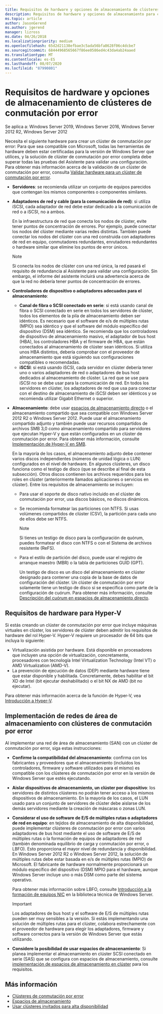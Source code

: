 ```yaml
---
title: Requisitos de hardware y opciones de almacenamiento de clústeres de conmutación por error
description: Requisitos de hardware y opciones de almacenamiento para crear un clúster de conmutación por error.
ms.topic: article
author: JasonGerend
ms.author: jgerend
manager: lizross
ms.date: 04/26/2018
ms.localizationpriority: medium
ms.openlocfilehash: 65d2d21138efbae3c5ada56bfa8628f06c4dcbe7
ms.sourcegitcommit: 68444968565667f86ee0586ed4c43da4ab24aaed
ms.translationtype: MT
ms.contentlocale: es-ES
ms.lasthandoff: 08/07/2020
ms.locfileid: "87990801"
---
```

# <a name="failover-clustering-hardware-requirements-and-storage-options"></a>Requisitos de hardware y opciones de almacenamiento de clústeres de conmutación por error

Se aplica a: Windows Server 2019, Windows Server 2016, Windows Server 2012 R2, Windows Server 2012

Necesita el siguiente hardware para crear un clúster de conmutación por error: Para que sea compatible con Microsoft, todas las herramientas de hardware deben estar certificadas para la versión de Windows Server que utilices, y la solución de clúster de conmutación por error completa debe superar todas las pruebas del Asistente para validar una configuración. Para obtener más información acerca de la validación de un clúster de conmutación por error, consulta [Validar hardware para un clúster de conmutación por error](</previous-versions/windows/it-pro/windows-server-2012-r2-and-2012/jj134244(v%3dws.11)>).

- **Servidores**: se recomienda utilizar un conjunto de equipos parecidos que contengan los mismos componentes o componentes similares.
- **Adaptadores de red y cable (para la comunicación de red)**: si utiliza iSCSI, cada adaptador de red debe estar dedicado a la comunicación de red o a iSCSI, no a ambos.

    En la infraestructura de red que conecta los nodos de clúster, evite tener puntos de concentración de errores. Por ejemplo, puede conectar los nodos del clúster mediante varias redes distintas. También puede conectar los nodos del clúster con una red construida con adaptadores de red en equipo, conmutadores redundantes, enrutadores redundantes o hardware similar que elimine los puntos de error únicos.

    >[!NOTE]
    >Si conecta los nodos de clúster con una red única, la red pasará el requisito de redundancia al Asistente para validar una configuración. Sin embargo, el informe del asistente incluirá una advertencia acerca de que la red no debería tener puntos de concentración de errores.

- **Controladores de dispositivo o adaptadores adecuados para el almacenamiento**:

  - **Canal de fibra o SCSI conectado en serie**: si está usando canal de fibra o SCSI conectado en serie en todos los servidores de clúster, todos los elementos de la pila de almacenamiento deben ser idénticos. Es necesario que el software de e/s de múltiples rutas (MPIO) sea idéntico y que el software del módulo específico del dispositivo (DSM) sea idéntico. Se recomienda que los controladores de dispositivo de almacenamiento masivo, el adaptador de bus host (HBA), los controladores HBA y el firmware de HBA, que están conectados al almacenamiento de clúster sean idénticos. Si utiliza unos HBA distintos, debería comprobar con el proveedor de almacenamiento que está siguiendo sus configuraciones compatibles o recomendadas.
  - **iSCSI**: si está usando iSCSI, cada servidor en clúster debería tener uno o varios adaptadores de red o adaptadores de bus host dedicados al almacenamiento de clúster. La red que se use para iSCSI no se debe usar para la comunicación de red. En todos los servidores en clúster, los adaptadores de red que usa para conectar con el destino de almacenamiento de iSCSI deben ser idénticos y se recomienda utilizar Gigabit Ethernet o superior.
- **Almacenamiento**: debe usar [espacios de almacenamiento directo](../storage/storage-spaces/storage-spaces-direct-overview.md) o el almacenamiento compartido que sea compatible con Windows Server 2012 R2 o Windows Server 2012. Puede usar el almacenamiento compartido adjunto y también puede usar recursos compartidos de archivos SMB 3,0 como almacenamiento compartido para servidores que ejecutan Hyper-V y que están configurados en un clúster de conmutación por error. Para obtener más información, consulte [Implementación de Hyper-V en SMB](</previous-versions/windows/it-pro/windows-server-2012-r2-and-2012/jj134187(v%3dws.11)>).

    En la mayoría de los casos, el almacenamiento adjunto debe contener varios discos independientes (números de unidad lógica o LUN) configurados en el nivel de hardware. En algunos clústeres, un disco funciona como el testigo de disco (que se describe al final de esta subsección). Otros discos contienen los archivos requeridos para los roles en clúster (anteriormente llamados aplicaciones o servicios en clúster). Entre los requisitos de almacenamiento se incluyen:

  - Para usar el soporte de disco nativo incluido en el clúster de conmutación por error, usa discos básicos, no discos dinámicos.
  - Se recomienda formatear las particiones con NTFS. Si usas volúmenes compartidos de clúster (CSV), la partición para cada uno de ellos debe ser NTFS.

    >[!NOTE]
    >Si tienes un testigo de disco para la configuración de quórum, puedes formatear el disco con NTFS o con el Sistema de archivos resistente (ReFS).

  - Para el estilo de partición del disco, puede usar el registro de arranque maestro (MBR) o la tabla de particiones GUID (GPT).

    Un testigo de disco es un disco del almacenamiento en clúster designado para contener una copia de la base de datos de configuración del clúster. Un clúster de conmutación por error solamente tiene un testigo de disco si se especifica como parte de la configuración de cuórum. Para obtener más información, consulte [Descripción del cuórum en espacios de almacenamiento directo](../storage/storage-spaces/understand-quorum.md).

## <a name="hardware-requirements-for-hyper-v"></a>Requisitos de hardware para Hyper-V

Si estás creando un clúster de conmutación por error que incluye máquinas virtuales en clúster, los servidores de clúster deben admitir los requisitos de hardware del rol Hyper-V. Hyper-V requiere un procesador de 64 bits que incluya lo siguiente:

- Virtualización asistida por hardware. Está disponible en procesadores que incluyen una opción de virtualización, concretamente, procesadores con tecnología Intel Virtualization Technology (Intel VT) o AMD Virtualization (AMD-V).
- La prevención de ejecución de datos (DEP) mediante hardware tiene que estar disponible y habilitada. Concretamente, debes habilitar el bit XD de Intel (bit ejecutar deshabilitado) o el bit NX de AMD (bit no ejecutar).

Para obtener más información acerca de la función de Hyper-V, vea [Introducción a Hyper-V](</previous-versions/windows/it-pro/windows-server-2012-r2-and-2012/hh831531(v%3dws.11)>).

## <a name="deploying-storage-area-networks-with-failover-clusters"></a>Implementación de redes de área de almacenamiento con clústeres de conmutación por error

Al implementar una red de área de almacenamiento (SAN) con un clúster de conmutación por error, siga estas instrucciones:

- **Confirme la compatibilidad del almacenamiento**: confirma con los fabricantes y proveedores que el almacenamiento (incluidos los controladores, firmware y software utilizados para el mismo) es compatible con los clústeres de conmutación por error en la versión de Windows Server que estés ejecutando.
- **Aislar dispositivos de almacenamiento, un clúster por dispositivo**: los servidores de distintos clústeres no podrán tener acceso a los mismos dispositivos de almacenamiento. En la mayoría de los casos, el LUN usado para un conjunto de servidores de clúster debe aislarse de los demás servidores mediante la creación de máscaras o zonas LUN.
- **Considerar el uso de software de E/S de múltiples rutas o adaptadores de red en equipo**: en tejidos de almacenamiento de alta disponibilidad, puede implementar clústeres de conmutación por error con varios adaptadores de bus host mediante el uso de software de E/S de múltiples rutas o la formación de equipos de adaptadores de red (también denominada equilibrio de carga y conmutación por error, o LBFO). Esto proporciona el mayor nivel de redundancia y disponibilidad. En Windows Server 2012 R2 o Windows Server 2012, la solución de múltiples rutas debe estar basada en e/s de múltiples rutas (MPIO) de Microsoft. El fabricante de hardware normalmente proporcionará un módulo específico del dispositivo (DSM) MPIO para el hardware, aunque Windows Server incluye uno o más DSM como parte del sistema operativo.

    Para obtener más información sobre LBFO, consulte [Introducción a la formación de equipos NIC](../networking/technologies/nic-teaming/nic-teaming.md) en la biblioteca técnica de Windows Server.

    >[!IMPORTANT]
    >Los adaptadores de bus host y el software de E/S de múltiples rutas pueden ser muy sensibles a la versión. Si estás implementando una solución de múltiples rutas para el clúster, colabora estrechamente con el proveedor de hardware para elegir los adaptadores, firmware y software correctos para la versión de Windows Server que estás utilizando.

- **Considere la posibilidad de usar espacios de almacenamiento**: Si planea implementar el almacenamiento en clúster SCSI conectado en serie (SAS) que se configura con espacios de almacenamiento, consulte [implementación de espacios de almacenamiento en clúster](</previous-versions/windows/it-pro/windows-server-2012-r2-and-2012/jj822937(v%3dws.11)>) para los requisitos.

## <a name="more-information"></a>Más información

- [Clústeres de conmutación por error](./failover-clustering-overview.md)
- [Espacios de almacenamiento](</previous-versions/windows/it-pro/windows-server-2012-r2-and-2012/hh831739(v%3dws.11)>)
- [Usar clústeres invitados para alta disponibilidad](</previous-versions/windows/it-pro/windows-server-2012-r2-and-2012/dn440540(v%3dws.11)>)
